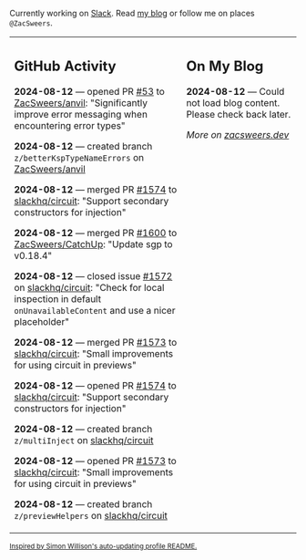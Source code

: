 Currently working on [Slack](https://slack.com/). Read [my blog](https://zacsweers.dev/) or follow me on places `@ZacSweers`.

<table><tr><td valign="top" width="60%">

## GitHub Activity
<!-- githubActivity starts -->
**2024-08-12** — opened PR [#53](https://github.com/ZacSweers/anvil/pull/53) to [ZacSweers/anvil](https://github.com/ZacSweers/anvil): "Significantly improve error messaging when encountering error types"

**2024-08-12** — created branch `z/betterKspTypeNameErrors` on [ZacSweers/anvil](https://github.com/ZacSweers/anvil)

**2024-08-12** — merged PR [#1574](https://github.com/slackhq/circuit/pull/1574) to [slackhq/circuit](https://github.com/slackhq/circuit): "Support secondary constructors for injection"

**2024-08-12** — merged PR [#1600](https://github.com/ZacSweers/CatchUp/pull/1600) to [ZacSweers/CatchUp](https://github.com/ZacSweers/CatchUp): "Update sgp to v0.18.4"

**2024-08-12** — closed issue [#1572](https://github.com/slackhq/circuit/issues/1572) on [slackhq/circuit](https://github.com/slackhq/circuit): "Check for local inspection in default `onUnavailableContent` and use a nicer placeholder"

**2024-08-12** — merged PR [#1573](https://github.com/slackhq/circuit/pull/1573) to [slackhq/circuit](https://github.com/slackhq/circuit): "Small improvements for using circuit in previews"

**2024-08-12** — opened PR [#1574](https://github.com/slackhq/circuit/pull/1574) to [slackhq/circuit](https://github.com/slackhq/circuit): "Support secondary constructors for injection"

**2024-08-12** — created branch `z/multiInject` on [slackhq/circuit](https://github.com/slackhq/circuit)

**2024-08-12** — opened PR [#1573](https://github.com/slackhq/circuit/pull/1573) to [slackhq/circuit](https://github.com/slackhq/circuit): "Small improvements for using circuit in previews"

**2024-08-12** — created branch `z/previewHelpers` on [slackhq/circuit](https://github.com/slackhq/circuit)
<!-- githubActivity ends -->
</td><td valign="top" width="40%">

## On My Blog
<!-- blog starts -->
**2024-08-12** — Could not load blog content. Please check back later.
<!-- blog ends -->
_More on [zacsweers.dev](https://zacsweers.dev/)_
</td></tr></table>

<sub><a href="https://simonwillison.net/2020/Jul/10/self-updating-profile-readme/">Inspired by Simon Willison's auto-updating profile README.</a></sub>